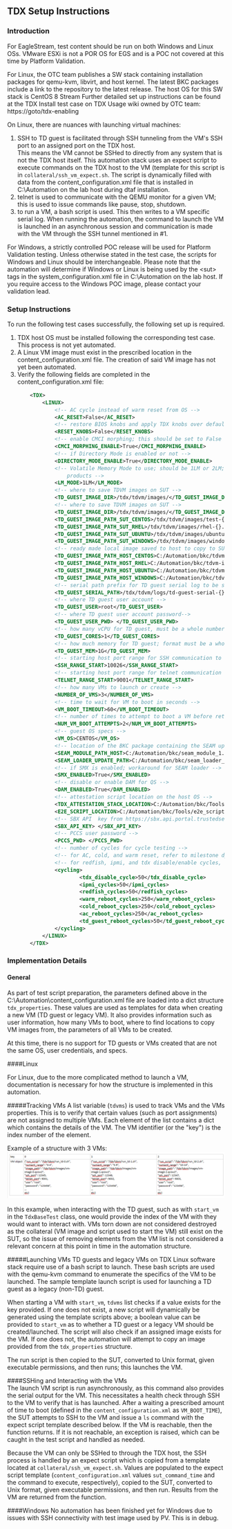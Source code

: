 ## TDX Setup Instructions
### Introduction
For EagleStream, test content should be run on both Windows and Linux OSs.  VMware ESXi is not a POR OS for EGS and is a 
POC not covered at this time by Platform Validation.

For Linux, the OTC team publishes a SW stack containing installation packages for qemu-kvm, libvirt, and host 
kernel.  The latest BKC packages include a link to the repository to the latest release.  The host OS 
for this SW stack is CentOS 8 Stream  Further detailed set up instructions can be found at the TDX Install test case on 
TDX Usage wiki owned by OTC team: https://goto/tdx-enabling

On Linux, there are nuances with launching virtual machines:
1. SSH to TD guest is facilitated through SSH tunneling from the VM's SSH port to an assigned port on the TDX host.  
This means the VM cannot be SSHed to directly from any system that is not the TDX host itself.  This automation stack 
uses an expect script to execute commands on the TDX host to the VM (template for this script is in 
`collateral/ssh_vm_expect.sh`.  The script is dynamically filled with data from the content_configuration.xml file that 
is installed in C:\Automation on the lab host during dtaf installation.
2. telnet is used to communicate with the QEMU monitor for a given VM; this is used to issue commands like pause, stop, 
shutdown.
3. to run a VM, a bash script is used.  This then writes to a VM specific serial log.  When running the automation, the command to launch the VM is 
launched in an asynchronous session and communication is made with the VM through the SSH tunnel mentioned in #1. 

For Windows, a strictly controlled POC release will be used for Platform Validation testing.  Unless otherwise stated 
in the test case, the scripts for Windows and Linux should be interchangeable.  Please note that the automation will 
determine if Windows or Linux is being used by the \<sut\> tags in the system_configuration.xml file in C:\Automation 
on the lab host.  If you require access to the Windows POC image, please contact your validation lead.  

### Setup Instructions
To run the following test cases successfully, the following set up is required.
1. TDX host OS must be installed following the corresponding test case.  This process is not yet automated.
2. A Linux VM image must exist in the prescribed location in the content_configuration.xml file.  The creation of said 
VM image has not yet been automated.
3. Verify the following fields are completed in the content_configuration.xml file:<TDX>
    ```xml
        <TDX>
            <LINUX>
                <!-- AC cycle instead of warm reset from OS -->
                <AC_RESET>False</AC_RESET>
                <!-- restore BIOS knobs and apply TDX knobs over default settings when preparing test script -->
                <RESET_KNOBS>False</RESET_KNOBS>
                <!-- enable CMCI morphing; this should be set to False to bypass UCNA errors -->
                <CMCI_MORPHING_ENABLE>True</CMCI_MORPHING_ENABLE>
                <!-- if Directory Mode is enabled or not -->
                <DIRECTORY_MODE_ENABLE>True</DIRECTORY_MODE_ENABLE>
                <!-- Volatile Memory Mode to use; should be 1LM or 2LM; 2LM is not supported with TDX on some
                    products -->
                <LM_MODE>1LM</LM_MODE>
                <!-- where to save TDVM images on SUT -->
                <TD_GUEST_IMAGE_DIR>/tdx/tdvm/images/</TD_GUEST_IMAGE_DIR>
                <!-- where to save TDVM images on SUT -->
                <TD_GUEST_IMAGE_DIR>/tdx/tdvm/images/</TD_GUEST_IMAGE_DIR>
                <TD_GUEST_IMAGE_PATH_SUT_CENTOS>/tdx/tdvm/images/test-{}.img</TD_GUEST_IMAGE_PATH_SUT_CENTOS>
                <TD_GUEST_IMAGE_PATH_SUT_RHEL>/tdx/tdvm/images/rhel-{}.img</TD_GUEST_IMAGE_PATH_SUT_RHEL>
                <TD_GUEST_IMAGE_PATH_SUT_UBUNTU>/tdx/tdvm/images/ubuntu-{}.img</TD_GUEST_IMAGE_PATH_SUT_UBUNTU>
                <TD_GUEST_IMAGE_PATH_SUT_WINDOWS>/tdx/tdvm/images/windows-{}.img</TD_GUEST_IMAGE_PATH_SUT_WINDOWS>
                <!-- ready made local image saved to host to copy to SUT, if using one -->
                <TD_GUEST_IMAGE_PATH_HOST_CENTOS>C:/Automation/bkc/tdvm-image/centos.img</TD_GUEST_IMAGE_PATH_HOST_CENTOS>
                <TD_GUEST_IMAGE_PATH_HOST_RHEL>C:/Automation/bkc/tdvm-image/rhel.img</TD_GUEST_IMAGE_PATH_HOST_RHEL>
                <TD_GUEST_IMAGE_PATH_HOST_UBUNTU>C:/Automation/bkc/tdvm-image/ubuntu.img</TD_GUEST_IMAGE_PATH_HOST_UBUNTU>
                <TD_GUEST_IMAGE_PATH_HOST_WINDOWS>C:/Automation/bkc/tdvm-image/windows.img</TD_GUEST_IMAGE_PATH_HOST_WINDOWS>
                <!-- serial path prefix for TD guest serial log to be saved -->
                <TD_GUEST_SERIAL_PATH>/tdx/tdvm/logs/td-guest-serial-{}.log</TD_GUEST_SERIAL_PATH>
                <!-- where TD guest user account -->
                <TD_GUEST_USER>root</TD_GUEST_USER>
                <!-- where TD guest user account password-->
                <TD_GUEST_USER_PWD> </TD_GUEST_USER_PWD>
                <!-- how many vCPU for TD guest, must be a whole number -->
                <TD_GUEST_CORES>1</TD_GUEST_CORES>
                <!-- how much memory for TD guest; format must be a whole number and a capital letter for size (M or G for MB or GB respectively) -->
                <TD_GUEST_MEM>1G</TD_GUEST_MEM>
                <!-- starting host port range for SSH communication to TD guest -->
                <SSH_RANGE_START>10026</SSH_RANGE_START>
                <!-- starting host port range for telnet communication to qemu monitor for TD guest -->
                <TELNET_RANGE_START>9001</TELNET_RANGE_START>
                <!-- how many VMs to launch or create -->
                <NUMBER_OF_VMS>3</NUMBER_OF_VMS>
                <!-- time to wait for VM to boot in seconds -->
                <VM_BOOT_TIMEOUT>60</VM_BOOT_TIMEOUT>
                <!-- number of times to attempt to boot a VM before returning failure -->
                <NUM_VM_BOOT_ATTEMPTS>2</NUM_VM_BOOT_ATTEMPTS>
                <!-- guest OS specs -->
                <VM_OS>CENTOS</VM_OS>
                <!-- location of the BKC package containing the SEAM update collateral -->
                <SEAM_MODULE_PATH_HOST>C:/Automation/bkc/seam_module_1.0_v0.9_b120.zip</SEAM_MODULE_PATH_HOST>
                <SEAM_LOADER_UPDATE_PATH>C:/Automation/bkc/seam_loader_1.0_v0.9_b120.zip</SEAM_LOADER_UPDATE_PATH>
                <!-- if SMX is enabled; workaround for SEAM loader -->
                <SMX_ENABLED>True</SMX_ENABLED>
                <!-- disable or enable DAM for QS -->
				<DAM_ENABLED>True</DAM_ENABLED>
				<!-- attestation script location on the host OS -->
				<TDX_ATTESTATION_STACK_LOCATION>C:/Automation/bkc/Tools/tdx-attestation-1.10.92.2.zip</TDX_ATTESTATION_STACK_LOCATION>
				<E2E_SCRIPT_LOCATION>C:/Automation/bkc/Tools/e2e_scripts.tar.xz</E2E_SCRIPT_LOCATION>
				<!-- SBX API  key from https://sbx.api.portal.trustedservices.intel.com/provisioning-certification -->
				<SBX_API_KEY> </SBX_API_KEY>
				<!-- PCCS user password -->
				<PCCS_PWD> </PCCS_PWD>
                <!-- number of cycles for cycle testing --> 
                <!-- for AC, cold, and warm reset, refer to milestone dpmo requirements for cycle numbers -->
                <!-- for redfish, ipmi, and tdx disable/enable cycles, default is 50 -->	
                <cycling>
						<tdx_disable_cycle>50</tdx_disable_cycle>
						<ipmi_cycles>50</ipmi_cycles>
						<redfish_cycles>50</redfish_cycles>
						<warm_reboot_cycles>250</warm_reboot_cycles>
						<cold_reboot_cycles>250</cold_reboot_cycles>
						<ac_reboot_cycles>250</ac_reboot_cycles>
                        <td_guest_reboot_cycles>50</td_guest_reboot_cycles>
                </cycling>
            </LINUX>
        </TDX>
    ```
### Implementation Details

#### General
As part of test script preparation, the parameters defined above in the C:\Automation\content_configuration.xml file are 
loaded into a dict structure `tdx_properties`.  These values are used as templates for data when creating 
a new VM (TD guest or legacy VM).  It also provides information such as user information, how many VMs to boot, where 
to find locations to copy VM images from, the parameters of all VMs to be created.  

At this time, there is no support for TD guests or VMs created that are not the same OS, user credentials, and specs.

####Linux

For Linux, due to the more complicated method to launch a VM, documentation is necessary for how the structure is 
implemented in this automation.

#####Tracking VMs
A list variable (`tdvms`) is used to track VMs and the VMs properties.  This is to verify that certain values (such as port 
assignments) are not assigned to multiple VMs.  Each element of the list contains a dict which contains the details of 
the VM.  The VM identifier (or the "key") is the index number of the element.

Example of a structure with 3 VMs:
![Example structure of multiple VMs](collateral/example_tdvm_list.PNG)

In this example, when interacting with the TD guest, such as with `start_vm` in the `TdxBaseTest` class, one would 
provide the index of the VM with they would want to interact with.  VMs torn down are not considered destroyed as 
the collateral (VM image and script used to start the VM) still exist on the SUT, so the issue of removing elements from 
the VM list is not considered a relevant concern at this point in time in the automation structure.

#####Launching VMs
TD guests and legacy VMs on TDX Linux software stack require use of a bash script to launch.  These bash scripts are 
used with the qemu-kvm command to enumerate the specifics of the VM to be launched.  The sample template launch script 
is used for launching a TD guest as a legacy (non-TD) guest.

When starting a VM with `start_vm`, `tdvms` list checks if a value exists for the key provided.  If one does not exist, 
a new script will dynamically be generated using the template scripts above; a boolean value can be provided to 
`start_vm` as to whether a TD guest or a legacy VM should be created/launched.  The script will also check if an 
assigned image exists for the VM.  If one does not, the automation will attempt to copy an image provided from the
 `tdx_properties` structure.
 
The run script is then copied to the SUT, converted to Unix format,  given executable permissions, and then runs; this 
launches the VM.  
 
####SSHing and Interacting with the VMs     
The launch VM script is run asynchronously, as this command also provides the serial output for the VM.  This 
necessitates a health check through SSH to the VM to verify that is has launched.  After a waiting a prescribed amount 
of time to boot (defined in the `content_configuration.xml` as `VM_BOOT_TIME`), the SUT attempts to SSH to the VM and 
issue a `ls` command with the expect script template described below.  If the VM is reachable, then the function 
returns.  If it is not reachable, an exception is raised, which can be caught in the test script and handled as needed.

Because the VM can only be SSHed to through the TDX host, the SSH process is handled by an expect script which is copied
 from a template located at `collateral/ssh_vm_expect.sh`.  Values are populated to the expect script template 
 (`content_configuration.xml` values `sut_command_time` and the command to execute, respectively), copied to the SUT, 
 converted to Unix format, given executable permissions, and then run.  Results from the VM are returned from the 
 function. 

####Windows
No automation has been finished yet for Windows due to issues with SSH connectivity with test image used by PV.  This is 
in debug.  
